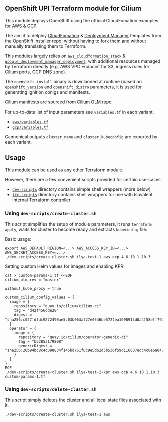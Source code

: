 ## OpenShift UPI Terraform module for Cilium

This module deploys OpenShift using the official CloudFomation examples for [AWS][ocp_docs_aws] & [GCP][ocp_docs_gcp].

The aim it to delploy [CloudFomation][installer_repo_aws] & [Deployment Manager][installer_repo_gcp] templates from the OpenShift installer repo, without having to fork them and without manually translating them to Terraform.

This modules largely relies on [`aws_cloudformation_stack`](https://registry.terraform.io/providers/hashicorp/aws/latest/docs/resources/cloudformation_stack) & [`google_deployment_manager_deployment`](https://registry.terraform.io/providers/hashicorp/google/latest/docs/resources/deployment_manager_deployment),
with additional resources managed by Terraform directly (e.g. AWS VPC Endpoint for S3, ingress rules for Cilium ports, GCP DNS zone).

The `openshift-install` binary is downlaoded at runtime (based on `openshift_version` and `openshift_distro` parameters, it is used for generating Ignition conigs and manifests.

Cilium manifests are sourced from [Cilium OLM repo](https://github.com/cilium/cilium-olm/).

For up-to-date list of input parameters see `variables.tf` in each variant.

- [`aws/variables.tf`](aws/variables.tf)
- [`gcp/variables.tf`](gcp/variables.tf)

Cannonical outputs `cluster_name` and `cluster_kubeconfig` are exported by each variant.

[installer_repo_aws]: https://github.com/openshift/installer/tree/7e02fe75a583242e4cbb8c60472b105acf7a8266/upi/aws/cloudformation
[ocp_docs_aws]: https://docs.openshift.com/container-platform/4.7/installing/installing_aws/installing-aws-user-infra.html

[installer_repo_gcp]: https://github.com/openshift/installer/tree/dd560e2b2bea5f8192cc87ab1fe4acc899701261/upi/gcp
[ocp_docs_gcp]: https://docs.openshift.com/container-platform/4.6/installing/installing_gcp/installing-gcp-user-infra.html

## Usage

This module can be used as any other Terraform module.

However, there are a few convenient scripts provided for certain use-cases.

- [`dev-scripts`](dev-scripts/) directory contains simple shell wrappers (more below)
- [`tfc-scripts`](tfc-scripts/) directory contains shell wrappers for use with Isovalent internal Terraform controller

### Using `dev-scripts/create-cluster.sh`

This script simplifies the setup of module parameters, it runs `terraform apply`, waits for cluster to become ready and extracts `kubeconfig` file.

Basic usage:

```
export AWS_DEFAULT_REGION=<...> AWS_ACCESS_KEY_ID=<...> AWS_SECRET_ACCESS_KEY=<...>
./dev-scripts/create-cluster.sh ilya-test-1 aws ocp 4.6.18 1.10.3
```

Setting custom Helm values for images and enabling KPR:

```
cat > custom-params-1.tf <<EOF
cilium_olm_rev = "master"

without_kube_proxy = true

custom_cilium_config_values = {
  image = {
    repository = "quay.io/cilium/cilium-ci"
    tag = "d42f456cde20"
    digest = "sha256:c027fdfdc9272490ae5c03b063af27e0546be5724ea1998913d0a4f58eff7970"
  }
  operator = {
    image = {
      repository = "quay.io/cilium/operator-generic-ci"
      tag = "b5285a179808"
      genericDigest = "sha256:20b94bc8c4c098834f145bd761f0c9e5d62d3b536f59d116637edc4c0e6a8427"
    }
  }
}
EOF
./dev-scripts/create-cluster.sh ilya-test-2-kpr aws ocp 4.6.18 1.10.3 custom-params-1.tf
```

### Using `dev-scripts/delete-cluster.sh`

This script simply deletes the cluster and all local state files associated with it.

```
./dev-scripts/create-cluster.sh ilya-test-1 aws
```
